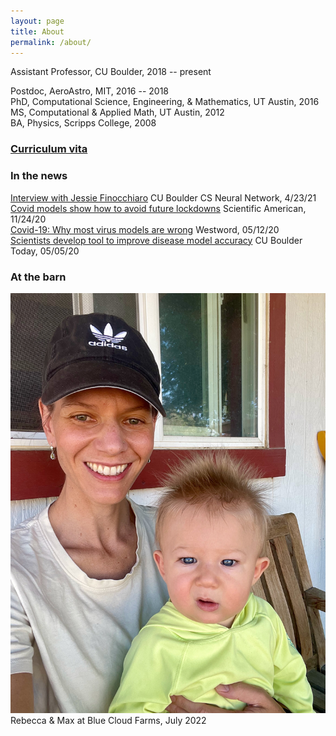 ```yaml
---
layout: page
title: About
permalink: /about/
---
```


Assistant Professor, CU Boulder, 2018 -- present  

Postdoc, AeroAstro, MIT, 2016 -- 2018  
PhD, Computational Science, Engineering, & Mathematics, UT Austin, 2016  
MS, Computational & Applied Math, UT Austin, 2012  
BA, Physics, Scripps College, 2008  

### [Curriculum vita](vita.pdf) 

### In the news
[Interview with Jessie Finocchiaro](http://bouldercsgrads.org/neural-network/rebecca_morrison_nn.pdf) CU Boulder CS Neural Network, 4/23/21  
[Covid models show how to avoid future lockdowns](https://www.scientificamerican.com/article/covid-models-show-how-to-avoid-future-lockdowns/) Scientific American, 11/24/20  
[Covid-19: Why most virus models are wrong](https://www.westword.com/news/covid-19-most-virus-models-are-wrong-colorado-expert-says-11709422) Westword, 05/12/20  
[Scientists develop tool to improve disease model accuracy](https://www.colorado.edu/today/2020/05/05/scientists-develop-tool-improve-disease-model-accuracy) CU Boulder Today, 05/05/20  

### At the barn
![Rebecca & Max at Blue Cloud Farms, July 2022](R-and-M-barn.jpeg)
Rebecca & Max at Blue Cloud Farms, July 2022
